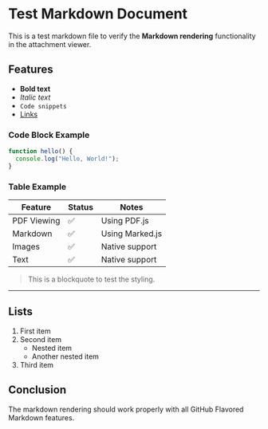 # Test Markdown Document

This is a test markdown file to verify the **Markdown rendering** functionality in the attachment viewer.

## Features

- **Bold text**
- *Italic text*
- `Code snippets`
- [Links](https://example.com)

### Code Block Example

```javascript
function hello() {
  console.log("Hello, World!");
}
```

### Table Example

| Feature | Status | Notes |
|---------|--------|-------|
| PDF Viewing | ✅ | Using PDF.js |
| Markdown | ✅ | Using Marked.js |
| Images | ✅ | Native support |
| Text | ✅ | Native support |

> This is a blockquote to test the styling.

---

## Lists

1. First item
2. Second item
   - Nested item
   - Another nested item
3. Third item

## Conclusion

The markdown rendering should work properly with all GitHub Flavored Markdown features.